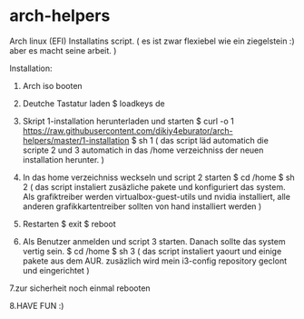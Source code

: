 # arch-helpers

Arch linux (EFI) Installatins script. 
( es ist zwar flexiebel wie ein ziegelstein :) aber es macht seine arbeit. )



Installation:
  1. Arch iso booten
  
  2. Deutche Tastatur laden
    $ loadkeys de
  
  3. Skript 1-installation herunterladen und starten
    $ curl -o 1 https://raw.githubusercontent.com/dikiy4eburator/arch-helpers/master/1-installation
    $ sh 1
  ( das script läd automatich die scripte 2 und 3 automatich in das /home verzeichniss der neuen installation herunter. )
  
  4. In das home verzeichniss weckseln und script 2 starten
    $ cd /home
    $ sh 2
  ( das script instaliert zusäzliche pakete und konfiguriert das system. Als grafiktreiber werden
  virtualbox-guest-utils und nvidia installiert, alle anderen grafikkartentreiber sollten von hand installiert werden )
  
  5. Restarten
    $ exit
    $ reboot
  
  6. Als Benutzer anmelden und script 3 starten. Danach sollte das system vertig sein.
    $ cd /home
    $ sh 3
  ( das script instaliert yaourt und einige pakete aus dem AUR. zusäzlich wird mein i3-config repository geclont und eingerichtet )
  
  7.zur sicherheit noch einmal rebooten
  
  8.HAVE FUN :)
  
